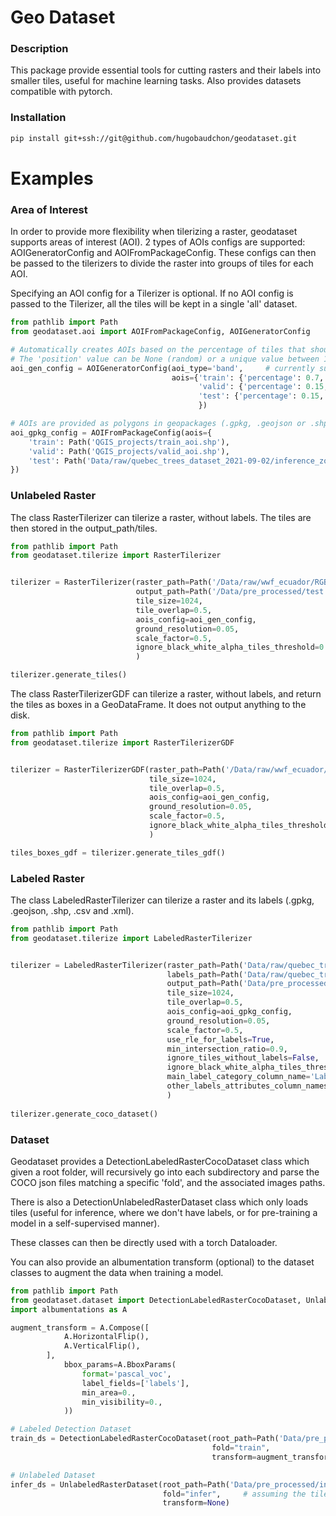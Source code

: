 # Geo Dataset

### Description

This package provide essential tools for cutting rasters and their labels into smaller tiles, useful for machine learning tasks. Also provides datasets compatible with pytorch.

### Installation

```bash
pip install git+ssh://git@github.com/hugobaudchon/geodataset.git
```

# Examples

### Area of Interest

In order to provide more flexibility when tilerizing a raster, geodataset supports areas of interest (AOI).
2 types of AOIs configs are supported: AOIGeneratorConfig and AOIFromPackageConfig.
These configs can then be passed to the tilerizers to divide the raster into groups of tiles for each AOI.

Specifying an AOI config for a Tilerizer is optional.
If no AOI config is passed to the Tilerizer, all the tiles will be kept in a single 'all' dataset.

```python
from pathlib import Path
from geodataset.aoi import AOIFromPackageConfig, AOIGeneratorConfig

# Automatically creates AOIs based on the percentage of tiles that should be in each AOI.
# The 'position' value can be None (random) or a unique value between 1 and n_aois, to force the AOIs to specific bands/corners.
aoi_gen_config = AOIGeneratorConfig(aoi_type='band',     # currently supports 'band' and 'corner'
                                    aois={'train': {'percentage': 0.7, 'position': 2},
                                          'valid': {'percentage': 0.15, 'position': 1},
                                          'test': {'percentage': 0.15, 'position': 3}
                                          })

# AOIs are provided as polygons in geopackages (.gpkg, .geojson or .shp)
aoi_gpkg_config = AOIFromPackageConfig(aois={
    'train': Path('QGIS_projects/train_aoi.shp'),
    'valid': Path('QGIS_projects/valid_aoi.shp'),
    'test': Path('Data/raw/quebec_trees_dataset_2021-09-02/inference_zone.gpkg')
})
```

### Unlabeled Raster

The class RasterTilerizer can tilerize a raster, without labels. The tiles are then stored in the output_path/tiles.

```python
from pathlib import Path
from geodataset.tilerize import RasterTilerizer


tilerizer = RasterTilerizer(raster_path=Path('/Data/raw/wwf_ecuador/RGB Orthomosaics/Carlos Vera Arteaga RGB.tif'),
                            output_path=Path('/Data/pre_processed/test'),
                            tile_size=1024,
                            tile_overlap=0.5,
                            aois_config=aoi_gen_config,
                            ground_resolution=0.05,                          # optional, scale_factor must be None if used.
                            scale_factor=0.5,                                # optional, ground_resolution must be None if used.
                            ignore_black_white_alpha_tiles_threshold=0.8     # optional
                            )

tilerizer.generate_tiles()
```

The class RasterTilerizerGDF can tilerize a raster, without labels, and return the tiles as boxes in a GeoDataFrame. It does not output anything to the disk.

```python
from pathlib import Path
from geodataset.tilerize import RasterTilerizerGDF


tilerizer = RasterTilerizerGDF(raster_path=Path('/Data/raw/wwf_ecuador/RGB Orthomosaics/Carlos Vera Arteaga RGB.tif'),
                               tile_size=1024,
                               tile_overlap=0.5,
                               aois_config=aoi_gen_config,
                               ground_resolution=0.05,                          # optional, scale_factor must be None if used.
                               scale_factor=0.5,                                # optional, ground_resolution must be None if used.
                               ignore_black_white_alpha_tiles_threshold=0.8     # optional
                               )

tiles_boxes_gdf = tilerizer.generate_tiles_gdf()
```


### Labeled Raster

The class LabeledRasterTilerizer can tilerize a raster and its labels (.gpkg, .geojson, .shp, .csv and .xml).


```python
from pathlib import Path
from geodataset.tilerize import LabeledRasterTilerizer


tilerizer = LabeledRasterTilerizer(raster_path=Path('Data/raw/quebec_trees_dataset_2021-09-02/2021-09-02/zone1/2021-09-02-sbl-z1-rgb-cog.tif'),
                                   labels_path=Path('Data/raw/quebec_trees_dataset_2021-09-02/Z1_polygons.gpkg'),
                                   output_path=Path('Data/pre_processed/test'),
                                   tile_size=1024,
                                   tile_overlap=0.5,
                                   aois_config=aoi_gpkg_config,
                                   ground_resolution=0.05,                          # optional, scale_factor must be None if used.
                                   scale_factor=0.5,                                # optional, ground_resolution must be None if used.
                                   use_rle_for_labels=True,                         # optional
                                   min_intersection_ratio=0.9,                      # optional
                                   ignore_tiles_without_labels=False,               # optional
                                   ignore_black_white_alpha_tiles_threshold=0.8,    # optional
                                   main_label_category_column_name='Label',         # optional
                                   other_labels_attributes_column_names=None        # optional
                                   )
                                   
tilerizer.generate_coco_dataset()
```

### Dataset

Geodataset provides a DetectionLabeledRasterCocoDataset class which given a root folder, will recursively go into each subdirectory and parse the COCO json files matching a specific 'fold',
and the associated images paths.

There is also a DetectionUnlabeledRasterDataset class which only loads tiles (useful for inference, where we don't have labels, or for pre-training a model in a self-supervised manner).

These classes can then be directly used with a torch Dataloader.

You can also provide an albumentation transform (optional) to the dataset classes to augment the data when training a model. 

```python
from pathlib import Path
from geodataset.dataset import DetectionLabeledRasterCocoDataset, UnlabeledRasterDataset
import albumentations as A

augment_transform = A.Compose([
            A.HorizontalFlip(),
            A.VerticalFlip(),
        ],
            bbox_params=A.BboxParams(
                format='pascal_voc',
                label_fields=['labels'],
                min_area=0.,
                min_visibility=0.,
            ))

# Labeled Detection Dataset
train_ds = DetectionLabeledRasterCocoDataset(root_path=Path('Data/pre_processed/all_datasets'),
                                             fold="train",
                                             transform=augment_transform)

# Unlabeled Dataset
infer_ds = UnlabeledRasterDataset(root_path=Path('Data/pre_processed/inference_data'),
                                  fold="infer",     # assuming the tiles were tilerized using an aoi 'infer' instead of 'train', 'valid'...
                                  transform=None)
                                   

```
